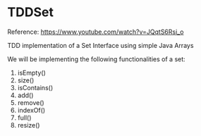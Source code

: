 # TDDSet

Reference: https://www.youtube.com/watch?v=JQqtS6Rsi_o

TDD implementation of a Set Interface using simple Java Arrays

We will be implementing the following functionalities of a set:

1) isEmpty()
2) size()
3) isContains()
4) add()
5) remove()
6) indexOf() 
7) full()
8) resize()